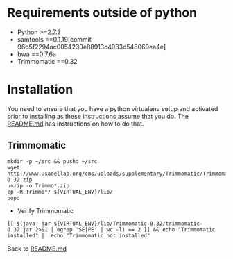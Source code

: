 # Requirements outside of python

- Python >=2.7.3
- samtools ==0.1.19[commit 96b5f2294ac0054230e88913c4983d548069ea4e]
- bwa ==0.7.6a
- Trimmomatic ==0.32

# Installation

  You need to ensure that you have a python virtualenv setup and activated prior to installing as these
  instructions assume that you do. The [README.md](README.md) has instructions on how to do that.

## Trimmomatic

  ```
  mkdir -p ~/src && pushd ~/src
  wget http://www.usadellab.org/cms/uploads/supplementary/Trimmomatic/Trimmomatic-0.32.zip
  unzip -o Trimmo*.zip
  cp -R Trimmo*/ ${VIRTUAL_ENV}/lib/
  popd
  ```

  - Verify Trimmomatic

  ```
  [[ $(java -jar ${VIRTUAL_ENV}/lib/Trimmomatic-0.32/trimmomatic-0.32.jar 2>&1 | egrep 'SE|PE' | wc -l) == 2 ]] && echo "Trimmomatic installed" || echo "Trimmomatic not installed"
  ```

Back to [README.md](README.md)
